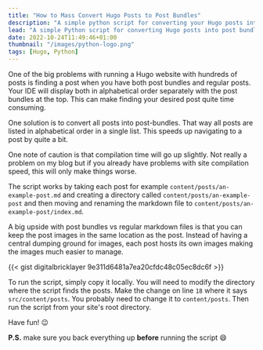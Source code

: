 ```yaml
---
title: "How to Mass Convert Hugo Posts to Post Bundles"
description: "A simple python script for converting your Hugo posts into post bundles."
lead: "A simple Python script for converting Hugo posts into post bundles to make your posts appear in alphabetical order and therefore speed code navigation."
date: 2022-10-24T11:49:46+01:00
thumbnail: "/images/python-logo.png"
tags: [Hugo, Python]
---
```


<!--more-->

One of the big problems with running a Hugo website with hundreds of posts is finding a post when you have both post bundles and regular posts. Your IDE will display both in alphabetical order separately with the post bundles at the top. This can make finding your desired post quite time consuming.

One solution is to convert all posts into post-bundles. That way all posts are listed in alphabetical order in a single list. This speeds up navigating to a post by quite a bit.

One note of caution is that compilation time will go up slightly. Not really a problem on my blog but if you already have problems with site compilation speed, this will only make things worse.

The script works by taking each post for example `content/posts/an-example-post.md` and creating a directory called `content/posts/an-example-post` and then moving and renaming the markdown file to `content/posts/an-example-post/index.md`.

A big upside with post bundles vs regular markdown files is that you can keep the post images in the same location as the post. Instead of having a central dumping ground for images, each post hosts its own images making the images much easier to manage.

{{< gist digitalbricklayer 9e311d6481a7ea20cfdc48c05ec8dc6f >}}

To run the script, simply copy it locally. You will need to modify the directory where the script finds the posts. Make the change on line `18` where it says `src/content/posts`. You probably need to change it to `content/posts`. Then run the script from your site's root directory.

Have fun! :wink:

**P.S.** make sure you back everything up **before** running the script :smile:

